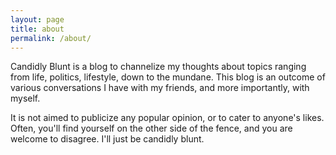 ```yaml
---
layout: page
title: about
permalink: /about/
---
```


Candidly Blunt is a blog to channelize my thoughts about topics ranging from life, politics, lifestyle, down to the mundane. This blog is an outcome of various conversations I have with my friends, and more importantly, with myself. 

It is not aimed to publicize any popular opinion, or to cater to anyone's likes. Often, you'll find yourself on the other side of the fence, and you are welcome to disagree. I'll just be candidly blunt.


